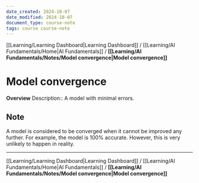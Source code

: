 ```yaml
---
date_created: 2024-10-07
date_modified: 2024-10-07
document_type: course-note
tags: course course-note
---
```

[[Learning/Learning Dashboard|Learning Dashboard]] / [[Learning/AI Fundamentals/Home|AI Fundamentals]] / **[[Learning/AI Fundamentals/Notes/Model convergence|Model convergence]]**
# Model convergence
**Overview**
Description:: A model with minimal errors.

## Note

A model is considered to be converged when it cannot be improved any further. For example, the model is 100% accurate. However, this is very unlikely to happen in reality.

---
[[Learning/Learning Dashboard|Learning Dashboard]] / [[Learning/AI Fundamentals/Home|AI Fundamentals]] / **[[Learning/AI Fundamentals/Notes/Model convergence|Model convergence]]**